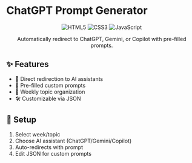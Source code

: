 # ChatGPT Prompt Generator
<div align="center">
<img src="https://img.shields.io/badge/html5-%23E34F26.svg?style=for-the-badge&logo=html5&logoColor=white" alt="HTML5">
<img src="https://img.shields.io/badge/css3-%231572B6.svg?style=for-the-badge&logo=css3&logoColor=white" alt="CSS3">
<img src="https://img.shields.io/badge/javascript-%23323330.svg?style=for-the-badge&logo=javascript&logoColor=%23F7DF1E" alt="JavaScript">
  
Automatically redirect to ChatGPT, Gemini, or Copilot with pre-filled prompts.

</div>

## ✨ Features

- 🔄 Direct redirection to AI assistants
- 📝 Pre-filled custom prompts
- 📅 Weekly topic organization
- 🛠️ Customizable via JSON


## 🚀 Setup

1. Select week/topic
2. Choose AI assistant (ChatGPT/Gemini/Copilot)
3. Auto-redirects with prompt
4. Edit JSON for custom prompts
